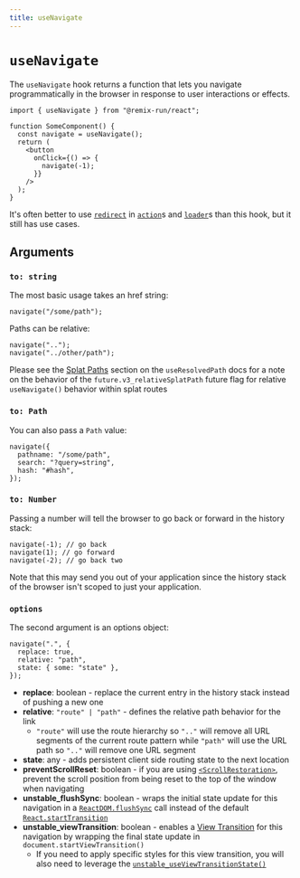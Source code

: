 ```yaml
---
title: useNavigate
---
```


# `useNavigate`

The `useNavigate` hook returns a function that lets you navigate programmatically in the browser in response to user interactions or effects.

```tsx
import { useNavigate } from "@remix-run/react";

function SomeComponent() {
  const navigate = useNavigate();
  return (
    <button
      onClick={() => {
        navigate(-1);
      }}
    />
  );
}
```

It's often better to use [`redirect`][redirect] in [`action`][action]s and [`loader`][loader]s than this hook, but it still has use cases.

## Arguments

### `to: string`

The most basic usage takes an href string:

```tsx
navigate("/some/path");
```

Paths can be relative:

```tsx
navigate("..");
navigate("../other/path");
```

<docs-info>Please see the [Splat Paths][relativesplatpath] section on the `useResolvedPath` docs for a note on the behavior of the `future.v3_relativeSplatPath` future flag for relative `useNavigate()` behavior within splat routes</docs-info>

### `to: Path`

You can also pass a `Path` value:

```tsx
navigate({
  pathname: "/some/path",
  search: "?query=string",
  hash: "#hash",
});
```

### `to: Number`

Passing a number will tell the browser to go back or forward in the history stack:

```tsx
navigate(-1); // go back
navigate(1); // go forward
navigate(-2); // go back two
```

Note that this may send you out of your application since the history stack of the browser isn't scoped to just your application.

### `options`

The second argument is an options object:

```tsx
navigate(".", {
  replace: true,
  relative: "path",
  state: { some: "state" },
});
```

- **replace**: boolean - replace the current entry in the history stack instead of pushing a new one
- **relative**: `"route" | "path"` - defines the relative path behavior for the link
  - `"route"` will use the route hierarchy so `".."` will remove all URL segments of the current route pattern while `"path"` will use the URL path so `".."` will remove one URL segment
- **state**: any - adds persistent client side routing state to the next location
- **preventScrollReset**: boolean - if you are using [`<ScrollRestoration>`][scroll-restoration], prevent the scroll position from being reset to the top of the window when navigating
- **unstable_flushSync**: boolean - wraps the initial state update for this navigation in a [`ReactDOM.flushSync`][flush-sync] call instead of the default [`React.startTransition`][start-transition]
- **unstable_viewTransition**: boolean - enables a [View Transition][view-transitions] for this navigation by wrapping the final state update in `document.startViewTransition()`
  - If you need to apply specific styles for this view transition, you will also need to leverage the [`unstable_useViewTransitionState()`][use-view-transition-state]

[redirect]: ../utils/redirect
[flush-sync]: https://react.dev/reference/react-dom/flushSync
[start-transition]: https://react.dev/reference/react/startTransition
[view-transitions]: https://developer.mozilla.org/en-US/docs/Web/API/View_Transitions_API
[use-view-transition-state]: ../hooks//use-view-transition-state
[action]: ../route/action
[loader]: ../route/loader
[relativesplatpath]: ./use-resolved-path#splat-paths
[scroll-restoration]: ../components/scroll-restoration#preventing-scroll-reset
